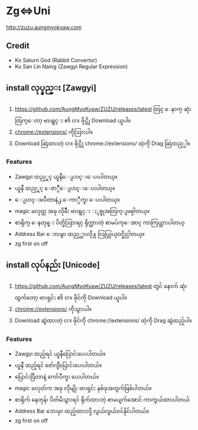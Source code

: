 # Zg<=>Uni
http://zuzu.aungmyokyaw.com
## Credit
- Ko Saturn God (Rabbit Convertor)
- Ko San Lin Naing (Zawgyi Regular Expression)

## install လုပ္နည္း	[Zawgyi]
1. https://github.com/AungMyoKyaw/ZUZU/releases/latest တြင္ ေနာက္ ဆုံးထြက္ေတာ့ ဗားရွင္း ၏ crx ဖိုင္ကို Download ယူပါ။
2. [chrome://extensions/](chrome://extensions/) ကိုသြားပါ။
3. Download ဆြဲထားတဲ့ crx ဖိုင္ကို chrome://extensions/ ထဲ့ကို Drag ဆြဲထည့္ပါ။

### Features
- Zawgyi ထည့္ရင္ ယူနီေျပာင္းေပးပါတယ္။
- ယူနီ ထည့္ရင္ ေဇာ္ဂ်ီေျပာင္းေပးပါတယ္။
- ေျပာင္းၿပီတာနဲ႕ ေကာ္ပီကူး ေပးပါတယ္။
- magic ခလုတ္က အခု လိုမ်ိဳး ဗားရွင္း ႏွစ္ခုအတြက္ျဖစ္ပါတယ္။
- စာရိုက္ ေနတုန္း ပိတ္မိသြားရင္ ရိုက္ထားတဲ့ စာမပ်က္ေအာင္ ကာကြယ္ထားပါတယ္
- Address Bar ေဘးမွာ ထည့္ထားလို႔ လြယ္လြယ္ဝင္နိုင္ပါတယ္။ 
- zg first on off

## install လုပ်နည်း	[Unicode]
1. https://github.com/AungMyoKyaw/ZUZU/releases/latest တွင် နောက် ဆုံးထွက်တော့ ဗားရှင်း ၏ crx ဖိုင်ကို Download ယူပါ။
2. [chrome://extensions/](chrome://extensions/) ကိုသွားပါ။
3. Download ဆွဲထားတဲ့ crx ဖိုင်ကို chrome://extensions/ ထဲ့ကို Drag ဆွဲထည့်ပါ။

### Features
- Zawgyi ထည့်ရင် ယူနီပြောင်းပေးပါတယ်။
- ယူနီ ထည့်ရင် ဇော်ဂျီပြောင်းပေးပါတယ်။
- ပြောင်းပြီတာနဲ့ ကော်ပီကူး ပေးပါတယ်။
- magic ခလုတ်က အခု လိုမျိုး ဗားရှင်း နှစ်ခုအတွက်ဖြစ်ပါတယ်။
- စာရိုက် နေတုန်း ပိတ်မိသွားရင် ရိုက်ထားတဲ့ စာမပျက်အောင် ကာကွယ်ထားပါတယ်
- Address Bar ဘေးမှာ ထည့်ထားလို့ လွယ်လွယ်ဝင်နိုင်ပါတယ်။ 
- zg first on off